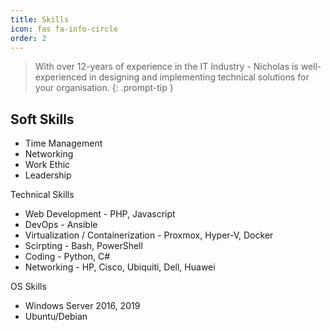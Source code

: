 ```yaml
---
title: Skills
icon: fas fa-info-circle
order: 2
---
```


> With over 12-years of experience in the IT Industry - Nicholas is well-experienced in designing and implementing technical solutions for your organisation.
{: .prompt-tip }

Soft Skills
-------

* Time Management 
* Networking
* Work Ethic
* Leadership

Technical Skills

* Web Development - PHP, Javascript 
* DevOps - Ansible
* Virtualization / Containerization - Proxmox, Hyper-V, Docker
* Scirpting - Bash, PowerShell
* Coding - Python, C#
* Networking - HP, Cisco, Ubiquiti, Dell, Huawei  

OS Skills

* Windows Server 2016, 2019
* Ubuntu/Debian
